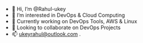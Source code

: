 - 👋 Hi, I’m @Rahul-ukey
- 👀 I’m interested in DevOps & Cloud Computing
- 🌱 Currently working on DevOps Tools, AWS & Linux
- 💞️ Looking to collaborate on DevOps Projects
- 📫 ukeyrahul@outlook.com .

<!---
Rahul-ukey/Rahul-ukey is a ✨ special ✨ repository because its `README.md` (this file) appears on your GitHub profile.
You can click the Preview link to take a look at your changes.
--->

